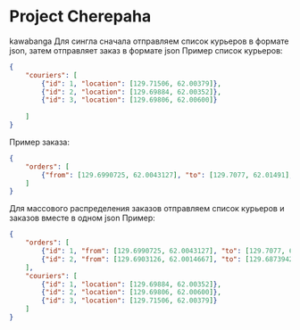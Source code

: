 # Project Cherepaha
kawabanga
Для сингла сначала отправляем список курьеров в формате json, затем отправляет заказ в формате json
Пример список курьеров:
```json
{
    "couriers": [
        {"id": 1, "location": [129.71506, 62.00379]},
        {"id": 2, "location": [129.69884, 62.00352]},
        {"id": 3, "location": [129.69806, 62.00600]}
        
    ]
}
```
Пример заказа:
```json
{
    "orders": [
        {"from": [129.6990725, 62.0043127], "to": [129.7077, 62.01491], "cost": 200}
    ]
}
```

Для массового распределения заказов отправляем список курьеров и заказов вместе в одном json
Пример:
```json
{
    "orders": [
        {"id": 1, "from": [129.6990725, 62.0043127], "to": [129.7077, 62.01491], "cost": 200},
        {"id": 2, "from": [129.6903126, 62.0014667], "to": [129.6873942, 61.9973353], "cost": 150}
    ],
    "couriers": [
        {"id": 1, "location": [129.69884, 62.00352]},
        {"id": 2, "location": [129.69806, 62.00600]},
        {"id": 3, "location": [129.71506, 62.00379]}
    ]
}
```
